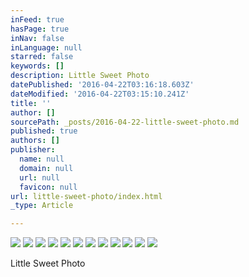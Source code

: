 ```yaml
---
inFeed: true
hasPage: true
inNav: false
inLanguage: null
starred: false
keywords: []
description: Little Sweet Photo
datePublished: '2016-04-22T03:16:18.603Z'
dateModified: '2016-04-22T03:15:10.241Z'
title: ''
author: []
sourcePath: _posts/2016-04-22-little-sweet-photo.md
published: true
authors: []
publisher:
  name: null
  domain: null
  url: null
  favicon: null
url: little-sweet-photo/index.html
_type: Article

---
```

![](https://the-grid-user-content.s3-us-west-2.amazonaws.com/5c55db2f-db73-4f66-a21e-c46fc465ea4d.jpg)
![](https://the-grid-user-content.s3-us-west-2.amazonaws.com/ecb07972-6dbf-478c-9e90-8ccead4eadac.jpg)
![](https://the-grid-user-content.s3-us-west-2.amazonaws.com/d9359842-7cfb-45b1-9735-268ab3cc6731.jpg)
![](https://the-grid-user-content.s3-us-west-2.amazonaws.com/8bedb720-dd1b-4647-ac5a-4bdd37e856f8.jpg)
![](https://the-grid-user-content.s3-us-west-2.amazonaws.com/16a3862d-a018-4ce4-83ed-9601b105bd13.jpg)
![](https://the-grid-user-content.s3-us-west-2.amazonaws.com/82cf48d1-c2b9-4789-b3bc-4ad51c5407d7.jpg)
![](https://the-grid-user-content.s3-us-west-2.amazonaws.com/75d96fe2-c3fe-4181-86bf-0ce95a3a0dbd.jpg)
![](https://the-grid-user-content.s3-us-west-2.amazonaws.com/b74b1dc5-9eb9-49aa-8559-49704b2debd4.jpg)
![](https://the-grid-user-content.s3-us-west-2.amazonaws.com/bce25f42-e2d0-4094-b9ed-73875ab2c0fa.jpg)
![](https://the-grid-user-content.s3-us-west-2.amazonaws.com/aa5af0db-c741-44ed-8695-7e1fcc8b8669.jpg)
![](https://the-grid-user-content.s3-us-west-2.amazonaws.com/be2b0ecf-139a-4096-aba5-13a98d66ca46.jpg)
![](https://the-grid-user-content.s3-us-west-2.amazonaws.com/2f3eaa4c-8881-4fb1-938e-dae3865cfceb.jpg)

Little Sweet Photo